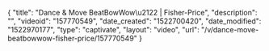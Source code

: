 {
    "title": "Dance & Move BeatBowWow\u2122 | Fisher-Price",
    "description": "",
    "videoid": "157770549",
    "date_created": "1522700420",
    "date_modified": "1522970177",
    "type": "captivate",
    "layout": "video",
    "url": "\/v\/dance-move-beatbowwow-fisher-price\/157770549"
}